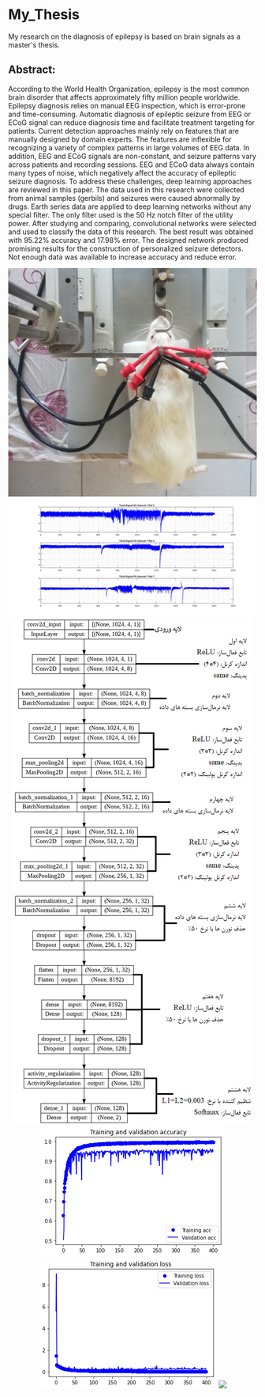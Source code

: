 # My_Thesis
 My research on the diagnosis of epilepsy is based on brain signals as a master's thesis.


## Abstract:
According to the World Health Organization, epilepsy is the most common brain disorder
that affects approximately fifty million people worldwide. Epilepsy diagnosis relies on
manual EEG inspection, which is error-prone and time-consuming. Automatic diagnosis
of epileptic seizure from EEG or ECoG signal can reduce diagnosis time and facilitate
treatment targeting for patients. Current detection approaches mainly rely on features that
are manually designed by domain experts. The features are inflexible for recognizing a
variety of complex patterns in large volumes of EEG data. In addition, EEG and ECoG
signals are non-constant, and seizure patterns vary across patients and recording sessions.
EEG and ECoG data always contain many types of noise, which negatively affect the
accuracy of epileptic seizure diagnosis. To address these challenges, deep learning
approaches are reviewed in this paper. The data used in this research were collected from
animal samples (gerbils) and seizures were caused abnormally by drugs. Earth series data
are applied to deep learning networks without any special filter. The only filter used is the
50 Hz notch filter of the utility power. After studying and comparing, convolutional
networks were selected and used to classify the data of this research. The best result was
obtained with 95.22% accuracy and 17.98% error. The designed network produced
promising results for the construction of personalized seizure detectors. Not enough data
was available to increase accuracy and reduce error.

<p align="center">
 <img src="./Doc/3.3.1.jpg">
 <img src="./Doc/3.3.2.jpg">
 <img src="./Doc/3.7.png">
 <img src="./Doc/3.9.png">
 <img src="./Doc/3.10.png">
 <img src="./Doc/.1.png">
</p>
